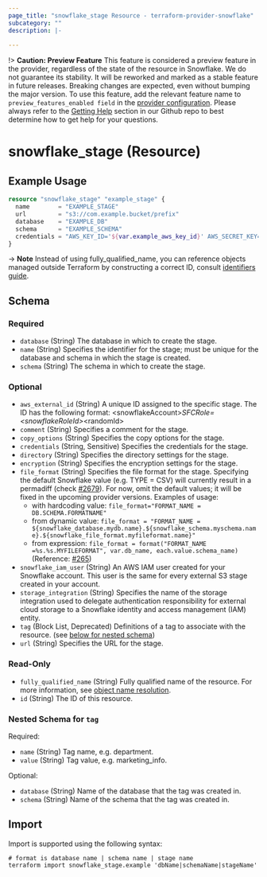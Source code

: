 ```yaml
---
page_title: "snowflake_stage Resource - terraform-provider-snowflake"
subcategory: ""
description: |-
  
---
```


!> **Caution: Preview Feature** This feature is considered a preview feature in the provider, regardless of the state of the resource in Snowflake. We do not guarantee its stability. It will be reworked and marked as a stable feature in future releases. Breaking changes are expected, even without bumping the major version. To use this feature, add the relevant feature name to `preview_features_enabled field` in the [provider configuration](https://registry.terraform.io/providers/Snowflake-Labs/snowflake/latest/docs#schema). Please always refer to the [Getting Help](https://github.com/Snowflake-Labs/terraform-provider-snowflake?tab=readme-ov-file#getting-help) section in our Github repo to best determine how to get help for your questions.

# snowflake_stage (Resource)



## Example Usage

```terraform
resource "snowflake_stage" "example_stage" {
  name        = "EXAMPLE_STAGE"
  url         = "s3://com.example.bucket/prefix"
  database    = "EXAMPLE_DB"
  schema      = "EXAMPLE_SCHEMA"
  credentials = "AWS_KEY_ID='${var.example_aws_key_id}' AWS_SECRET_KEY='${var.example_aws_secret_key}'"
}
```

-> **Note** Instead of using fully_qualified_name, you can reference objects managed outside Terraform by constructing a correct ID, consult [identifiers guide](https://registry.terraform.io/providers/Snowflake-Labs/snowflake/latest/docs/guides/identifiers#new-computed-fully-qualified-name-field-in-resources).
<!-- TODO(SNOW-1634854): include an example showing both methods-->

<!-- schema generated by tfplugindocs -->
## Schema

### Required

- `database` (String) The database in which to create the stage.
- `name` (String) Specifies the identifier for the stage; must be unique for the database and schema in which the stage is created.
- `schema` (String) The schema in which to create the stage.

### Optional

- `aws_external_id` (String) A unique ID assigned to the specific stage. The ID has the following format: &lt;snowflakeAccount&gt;_SFCRole=&lt;snowflakeRoleId&gt;_&lt;randomId&gt;
- `comment` (String) Specifies a comment for the stage.
- `copy_options` (String) Specifies the copy options for the stage.
- `credentials` (String, Sensitive) Specifies the credentials for the stage.
- `directory` (String) Specifies the directory settings for the stage.
- `encryption` (String) Specifies the encryption settings for the stage.
- `file_format` (String) Specifies the file format for the stage. Specifying the default Snowflake value (e.g. TYPE = CSV) will currently result in a permadiff (check [#2679](https://github.com/Snowflake-Labs/terraform-provider-snowflake/issues/2679)). For now, omit the default values; it will be fixed in the upcoming provider versions. Examples of usage:
  * with hardcoding value: `file_format="FORMAT_NAME = DB.SCHEMA.FORMATNAME"`
  * from dynamic value: `file_format = "FORMAT_NAME = ${snowflake_database.mydb.name}.${snowflake_schema.myschema.name}.${snowflake_file_format.myfileformat.name}"`
  * from expression: `file_format = format("FORMAT_NAME =%s.%s.MYFILEFORMAT", var.db_name, each.value.schema_name)`
(Reference: [#265](https://github.com/Snowflake-Labs/terraform-provider-snowflake/issues/265))
- `snowflake_iam_user` (String) An AWS IAM user created for your Snowflake account. This user is the same for every external S3 stage created in your account.
- `storage_integration` (String) Specifies the name of the storage integration used to delegate authentication responsibility for external cloud storage to a Snowflake identity and access management (IAM) entity.
- `tag` (Block List, Deprecated) Definitions of a tag to associate with the resource. (see [below for nested schema](#nestedblock--tag))
- `url` (String) Specifies the URL for the stage.

### Read-Only

- `fully_qualified_name` (String) Fully qualified name of the resource. For more information, see [object name resolution](https://docs.snowflake.com/en/sql-reference/name-resolution).
- `id` (String) The ID of this resource.

<a id="nestedblock--tag"></a>
### Nested Schema for `tag`

Required:

- `name` (String) Tag name, e.g. department.
- `value` (String) Tag value, e.g. marketing_info.

Optional:

- `database` (String) Name of the database that the tag was created in.
- `schema` (String) Name of the schema that the tag was created in.

## Import

Import is supported using the following syntax:

```shell
# format is database name | schema name | stage name
terraform import snowflake_stage.example 'dbName|schemaName|stageName'
```
